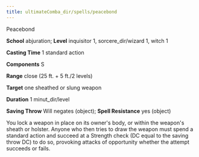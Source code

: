```yaml
---
title: ultimateComba_dir/spells/peacebond
---
```

Peacebond

**School** abjuration; **Level** inquisitor 1, sorcere_dir/wizard 1, witch 1

**Casting Time** 1 standard action

**Components** S

**Range** close (25 ft. + 5 ft./2 levels)

**Target** one sheathed or slung weapon

**Duration** 1 minut_dir/level

**Saving Throw** Will negates (object); **Spell Resistance** yes (object)

You lock a weapon in place on its owner's body, or within the weapon's sheath or holster. Anyone who then tries to draw the weapon must spend a standard action and succeed at a Strength check (DC equal to the saving throw DC) to do so, provoking attacks of opportunity whether the attempt succeeds or fails.

